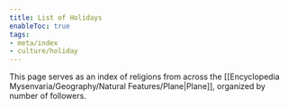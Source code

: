 ```yaml
---
title: List of Holidays
enableToc: true
tags:
- meta/index
- culture/holiday
---
```


This page serves as an index of religions from across the [[Encyclopedia Mysenvaria/Geography/Natural Features/Plane|Plane]], organized by number of followers.